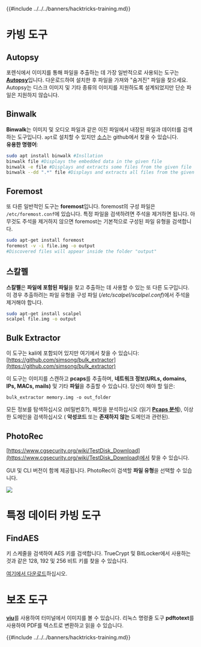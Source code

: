 {{#include ../../../banners/hacktricks-training.md}}

# 카빙 도구

## Autopsy

포렌식에서 이미지를 통해 파일을 추출하는 데 가장 일반적으로 사용되는 도구는 [**Autopsy**](https://www.autopsy.com/download/)입니다. 다운로드하여 설치한 후 파일을 가져와 "숨겨진" 파일을 찾으세요. Autopsy는 디스크 이미지 및 기타 종류의 이미지를 지원하도록 설계되었지만 단순 파일은 지원하지 않습니다.

## Binwalk <a id="binwalk"></a>

**Binwalk**는 이미지 및 오디오 파일과 같은 이진 파일에서 내장된 파일과 데이터를 검색하는 도구입니다. `apt`로 설치할 수 있지만 [소스](https://github.com/ReFirmLabs/binwalk)는 github에서 찾을 수 있습니다.  
**유용한 명령어**:
```bash
sudo apt install binwalk #Insllation
binwalk file #Displays the embedded data in the given file
binwalk -e file #Displays and extracts some files from the given file
binwalk --dd ".*" file #Displays and extracts all files from the given file
```
## Foremost

또 다른 일반적인 도구는 **foremost**입니다. foremost의 구성 파일은 `/etc/foremost.conf`에 있습니다. 특정 파일을 검색하려면 주석을 제거하면 됩니다. 아무것도 주석을 제거하지 않으면 foremost는 기본적으로 구성된 파일 유형을 검색합니다.
```bash
sudo apt-get install foremost
foremost -v -i file.img -o output
#Discovered files will appear inside the folder "output"
```
## **스칼펠**

**스칼펠**은 **파일에 포함된 파일**을 찾고 추출하는 데 사용할 수 있는 또 다른 도구입니다. 이 경우 추출하려는 파일 유형을 구성 파일 \(_/etc/scalpel/scalpel.conf_\)에서 주석을 제거해야 합니다.
```bash
sudo apt-get install scalpel
scalpel file.img -o output
```
## Bulk Extractor

이 도구는 kali에 포함되어 있지만 여기에서 찾을 수 있습니다: [https://github.com/simsong/bulk_extractor](https://github.com/simsong/bulk_extractor)

이 도구는 이미지를 스캔하고 **pcaps**를 추출하며, **네트워크 정보(URLs, domains, IPs, MACs, mails)** 및 기타 **파일**을 추출할 수 있습니다. 당신이 해야 할 일은:
```text
bulk_extractor memory.img -o out_folder
```
모든 정보를 탐색하십시오 \(비밀번호?\), 패킷을 분석하십시오 \(읽기 [ **Pcaps 분석**](../pcap-inspection/index.html)\), 이상한 도메인을 검색하십시오 \( **악성코드** 또는 **존재하지 않는** 도메인과 관련된\).

## PhotoRec

[https://www.cgsecurity.org/wiki/TestDisk_Download](https://www.cgsecurity.org/wiki/TestDisk_Download)에서 찾을 수 있습니다.

GUI 및 CLI 버전이 함께 제공됩니다. PhotoRec이 검색할 **파일 유형**을 선택할 수 있습니다.

![](../../../images/image%20%28524%29.png)

# 특정 데이터 카빙 도구

## FindAES

키 스케줄을 검색하여 AES 키를 검색합니다. TrueCrypt 및 BitLocker에서 사용하는 것과 같은 128, 192 및 256 비트 키를 찾을 수 있습니다.

[여기에서 다운로드](https://sourceforge.net/projects/findaes/)하십시오.

# 보조 도구

[**viu**](https://github.com/atanunq/viu)를 사용하여 터미널에서 이미지를 볼 수 있습니다. 리눅스 명령줄 도구 **pdftotext**를 사용하여 PDF를 텍스트로 변환하고 읽을 수 있습니다.

{{#include ../../../banners/hacktricks-training.md}}
